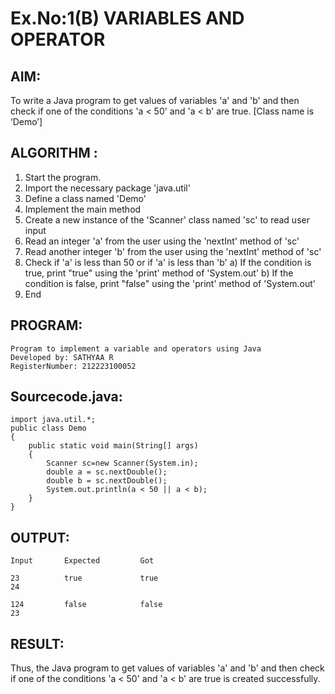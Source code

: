 # Ex.No:1(B) VARIABLES AND OPERATOR

## AIM:
To write a Java program to get values of variables 'a' and 'b' and then check if one of the conditions 'a < 50' and 'a < b' are true. [Class name is ‘Demo’]

## ALGORITHM :
1.	Start the program.
2.	Import the necessary package 'java.util'
3.	Define a class named 'Demo'
4.	Implement the main method
5.	Create a new instance of the 'Scanner' class named 'sc' to read user input
6.	Read an integer 'a' from the user using the 'nextInt' method of 'sc'
7.	Read another integer 'b' from the user using the 'nextInt' method of 'sc'
8.	Check if 'a' is less than 50 or if 'a' is less than 'b'
a)	If the condition is true, print "true" using the 'print' method of 'System.out'
b)	If the condition is false, print "false" using the 'print' method of 'System.out'
9.	End


## PROGRAM:
 
```
Program to implement a variable and operators using Java
Developed by: SATHYAA R
RegisterNumber: 212223100052
```

## Sourcecode.java:

```
import java.util.*;
public class Demo
{
    public static void main(String[] args)
    {
        Scanner sc=new Scanner(System.in);
        double a = sc.nextDouble();
        double b = sc.nextDouble();
        System.out.println(a < 50 || a < b);
    }
}
```


## OUTPUT:

```
Input       Expected         Got

23          true             true
24          

124         false            false 
23
```

## RESULT:
Thus, the Java program to get values of variables 'a' and 'b' and then check if one of the conditions 'a < 50' and 'a < b' are true is created successfully.
